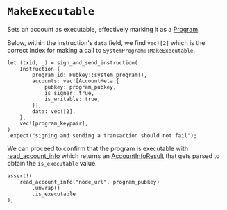# `MakeExecutable`

Sets an account as executable, effectively marking it as a [Program].

Below, within the instruction's `data` field, we find `vec![2]` which is the correct index for making a call to `SystemProgram::MakeExecutable`.

```rust,ignore
let (txid, _) = sign_and_send_instruction(
    Instruction {
        program_id: Pubkey::system_program(),
        accounts: vec![AccountMeta {
            pubkey: program_pubkey,
            is_signer: true,
            is_writable: true,
        }],
        data: vec![2],
    },
    vec![program_keypair],
)
.expect("signing and sending a transaction should not fail");
```

We can proceed to confirm that the program is executable with [read_account_info] which returns an [AccountInfoResult] that gets parsed to obtain the `is_executable` value.

```rust,ignore
assert!(
    read_account_info("node_url", program_pubkey)
        .unwrap()
        .is_executable
);
```

[Program]: ../program/program.md
[read_account_info]: https://github.com/Arch-Network/arch-cli/blob/main/templates/demo/common/src/helper.rs#L374
[AccountInfoResult]: https://github.com/Arch-Network/arch-cli/blob/main/templates/demo/common/src/helper.rs#L365
